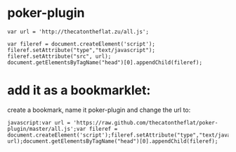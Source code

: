 poker-plugin
============

	var url = 'http://thecatontheflat.zu/all.js';

	var fileref = document.createElement('script');
	fileref.setAttribute("type","text/javascript");
	fileref.setAttribute("src", url);
	document.getElementsByTagName("head")[0].appendChild(fileref);


add it as a bookmarklet:
=======================

create a bookmark, name it poker-plugin and change the url to:
```
javascript:var url = 'https://raw.github.com/thecatontheflat/poker-plugin/master/all.js';var fileref = document.createElement('script');fileref.setAttribute("type","text/javascript");fileref.setAttribute("src", url);document.getElementsByTagName("head")[0].appendChild(fileref);
```
